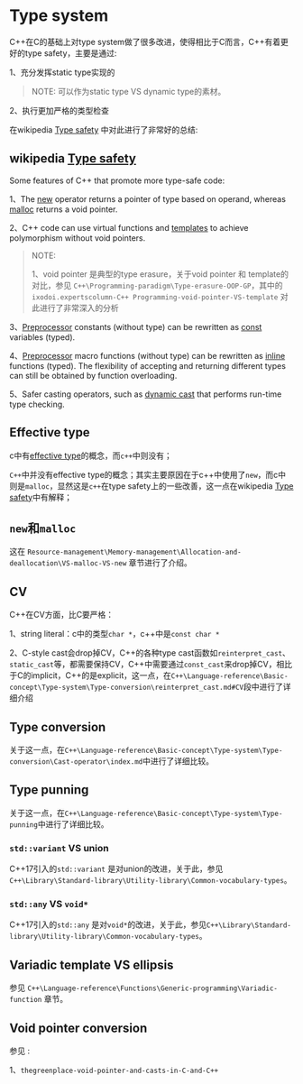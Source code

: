 # Type system

C++在C的基础上对type system做了很多改进，使得相比于C而言，C++有着更好的type safety，主要是通过: 

1、充分发挥static type实现的

> NOTE: 可以作为static type VS dynamic type的素材。

2、执行更加严格的类型检查

在wikipedia [Type safety](https://en.wikipedia.org/wiki/Type_safety#C++) 中对此进行了非常好的总结:

## wikipedia [Type safety](https://en.wikipedia.org/wiki/Type_safety#C++) 

Some features of C++ that promote more type-safe code:

1、The [new](https://infogalactic.com/info/New_(C%2B%2B)) operator returns a pointer of type based on operand, whereas [malloc](https://infogalactic.com/info/Malloc) returns a void pointer.

2、C++ code can use virtual functions and [templates](https://infogalactic.com/info/Template_(programming)) to achieve polymorphism without void pointers.

> NOTE: 
>
> 1、void pointer 是典型的type erasure，关于void pointer 和 template的对比，参见 `C++\Programming-paradigm\Type-erasure-OOP-GP`，其中的`ixodoi.expertscolumn-C++ Programming-void-pointer-VS-template` 对此进行了非常深入的分析

3、[Preprocessor](https://infogalactic.com/info/C_macro) constants (without type) can be rewritten as [const](https://infogalactic.com/info/Constant_(programming)) variables (typed).



4、[Preprocessor](https://infogalactic.com/info/C_macro) macro functions (without type) can be rewritten as [inline](https://infogalactic.com/info/Inline_function) functions (typed). The flexibility of accepting and returning different types can still be obtained by function overloading.

5、Safer casting operators, such as [dynamic cast](https://infogalactic.com/info/Dynamic_cast) that performs run-time type checking.

## Effective type

c中有[effective type](https://en.cppreference.com/w/c/language/object)的概念，而`c++`中则没有；

`C++`中并没有effective type的概念；其实主要原因在于c++中使用了`new`，而c中则是`malloc`，显然这是`c++`在type safety上的一些改善，这一点在wikipedia [Type safety](https://en.wikipedia.org/wiki/Type_safety#C++)中有解释；

## `new`和`malloc`

这在 `Resource-management\Memory-management\Allocation-and-deallocation\VS-malloc-VS-new` 章节进行了介绍。

## CV

C++在CV方面，比C要严格：

1、string literal：c中的类型`char *`，c++中是`const char *`

2、C-style cast会drop掉CV，C++的各种type cast函数如`reinterpret_cast`、`static_cast`等，都需要保持CV，C++中需要通过`const_cast`来drop掉CV，相比于C的implicit，C++的是explicit，这一点，在`C++\Language-reference\Basic-concept\Type-system\Type-conversion\reinterpret_cast.md#CV`段中进行了详细介绍

## Type conversion

关于这一点，在`C++\Language-reference\Basic-concept\Type-system\Type-conversion\Cast-operator\index.md`中进行了详细比较。

## Type punning

关于这一点，在`C++\Language-reference\Basic-concept\Type-system\Type-punning`中进行了详细比较。

### `std::variant` VS union

C++17引入的`std::variant` 是对union的改进，关于此，参见`C++\Library\Standard-library\Utility-library\Common-vocabulary-types`。

### `std::any` VS `void*`

C++17引入的`std::any` 是对`void*`的改进，关于此，参见`C++\Library\Standard-library\Utility-library\Common-vocabulary-types`。



## Variadic template VS ellipsis 

参见 `C++\Language-reference\Functions\Generic-programming\Variadic-function` 章节。



## Void pointer conversion

参见 :

1、`thegreenplace-void-pointer-and-casts-in-C-and-C++`